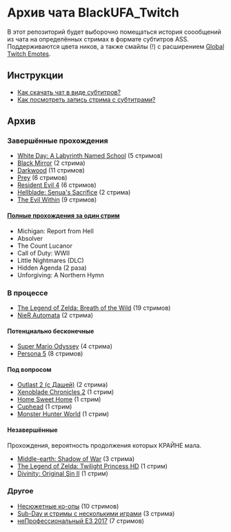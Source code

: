 # Архив чата BlackUFA_Twitch

В этот репозиторий будет выборочно помещаться история соообщений из чата на определённых стримах в формате субтитров ASS. Поддерживаются цвета ников, а также смайлы (!) с расширением [Global Twitch Emotes](https://chrome.google.com/webstore/detail/global-twitch-emotes/pgniedifoejifjkndekolimjeclnokkb?utm_source=chrome-app-launcher-info-dialog).

## Инструкции

* [Как скачать чат в виде субтитров?](tutorials/subtitles.md)
* [Как посмотреть запись стрима с субтитрами?](tutorials/watch-online.md)

## Архив

### Завершённые прохождения

* [White Day: A Labyrinth Named School](links/white_day.md) (5 стримов)
* [Black Mirror](links/black-mirror.md) (2 стрима)
* [Darkwood](links/darkwood.md) (11 стримов)
* [Prey](links/prey.md) (6 стримов)
* [Resident Evil 4](links/re4.md) (6 стримов)
* [Hellblade: Senua's Sacrifice](links/hellblade.md) (2 стрима)
* [The Evil Within](links/evil_within.md) (9 стримов)

#### [Полные прохождения за один стрим](links/single.md)

* Michigan: Report from Hell
* Absolver
* The Count Lucanor
* Call of Duty: WWII
* Little Nightmares (DLC)
* Hidden Agenda (2 раза)
* Unforgiving: A Northern Hymn

### В процессе

* [The Legend of Zelda: Breath of the Wild](links/tloz_botw.md) (19 стримов)
* [NieR Automata](links/nier-automata.md) (2 стрима)

#### Потенциально бесконечные

* [Super Mario Odyssey](links/super-mario-odyssey.md) (4 стрима)
* [Persona 5](links/persona_5.md) (8 стримов)

#### Под вопросом

* [Outlast 2 (с Дашей)](links/outlast_2_dw.md) (2 стрима)
* [Xenoblade Chronicles 2](links/xenoblade-chronicles-2.md) (1 стрим)
* [Home Sweet Home](links/home_sweet_home.md) (1 стрим)
* [Cuphead](links/cuphead.md) (1 стрим)
* [Monster Hunter World](links/monster-hunter-world.md) (1 стрим)

#### Незавершённые

Прохождения, вероятность продолжения которых КРАЙНЕ мала.

* [Middle-earth: Shadow of War](links/middle_earth.md) (3 стрима)
* [The Legend of Zelda: Twilight Princess HD](links/tloz_tp.md) (1 стрим)
* [Divinity: Original Sin II](links/divinity.md) (1 стрим)

### Другое

* [Несюжетные ко-опы](links/co-op.md) (10 стримов)
* [Sub-Day и стримы с несколькими играми](links/subday.md) (3 стрима)
* [неПрофессиональный E3 2017](links/e3_2017.md) (7 стримов)

